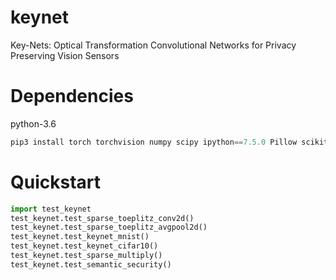# keynet
Key-Nets: Optical Transformation Convolutional Networks for Privacy Preserving Vision Sensors

# Dependencies
python-3.6

```python
pip3 install torch torchvision numpy scipy ipython==7.5.0 Pillow scikit-learn cupy
```

# Quickstart
```python
import test_keynet
test_keynet.test_sparse_toeplitz_conv2d()
test_keynet.test_sparse_toeplitz_avgpool2d()
test_keynet.test_keynet_mnist()
test_keynet.test_keynet_cifar10()
test_keynet.test_sparse_multiply()
test_keynet.test_semantic_security()
```


